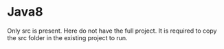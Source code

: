 # Java8
Only src is present. Here do not have the full project. It is required to copy the src folder in the existing project to run.